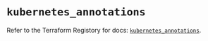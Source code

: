 # `kubernetes_annotations`

Refer to the Terraform Registory for docs: [`kubernetes_annotations`](https://registry.terraform.io/providers/hashicorp/kubernetes/2.24.0/docs/resources/annotations).
